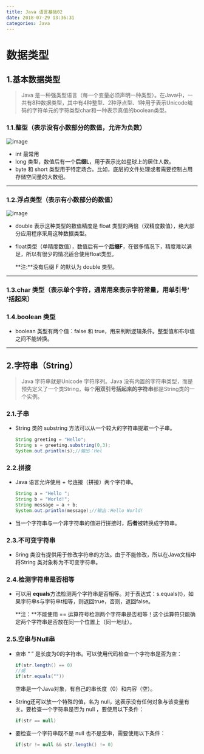 ```yaml
---
title: Java 语言基础02
date: 2018-07-29 13:36:31
categories: Java
---
```


# 数据类型

## 1.基本数据类型

> Java 是一种强类型语言（每一个变量必须声明一种类型）。在Java中，一共有8种数据类型，其中有4种整型、2种浮点型、1种用于表示Unicode编码的字符单元的字符类型char和一种表示真值的boolean类型。

### 1.1.整型（表示没有小数部分的数值，允许为负数）

![image](https://wx2.sinaimg.cn/large/80ceacb8ly1ftqok9zd9bj20ng047t9t.jpg)

- int 最常用
- long 类型，数值后有一个**后缀L**，用于表示比如星球上的居住人数。
- byte 和 short 类型用于特定场合。比如，底层的文件处理或者需要控制占用存储空间量的大数组。

---

### 1.2.浮点类型（表示有小数部分的数值）

![image](https://wx2.sinaimg.cn/large/80ceacb8ly1ftqoqxm1bgj20mx02owff.jpg)

- double 表示这种类型的数值精度是 float 类型的两倍（双精度数值），绝大部分应用程序采用这种数据类型。

- float类型（单精度数值），数值后有一个**后缀F**，在很多情况下，精度难以满足，所以有很少的情况适合使用float类型。

  **注:**没有后缀 F 的默认为 double 类型。

---

### 1.3.char 类型（表示单个字符，通常用来表示字符常量，用单引号' '括起来）


### 1.4.boolean 类型

- boolean 类型有两个值：false 和 true，用来判断逻辑条件。整型值和布尔值之间不能转换。

---

## 2.字符串（String）

> Java 字符串就是Unicode 字符序列。Java 没有内置的字符串类型，而是预先定义了一个类String，每个**用双引号括起来的字符串**都是String类的一个实例。

### 2.1.子串

- String 类的 substring 方法可以从一个较大的字符串提取一个子串。

  ```java
  String greeting = "Hello";
  String s = greeting.substring(0,3);
  System.out.println(s);//输出：Hel
  ```

### 2.2.拼接

- Java 语言允许使用 + 号连接（拼接）两个字符串。

  ```java
  String a = "Hello ";
  String b = "World!";
  String message = a + b;
  System.out.println(message);//输出：Hello World!
  ```

- 当一个字符串与一个非字符串的值进行拼接时，**后者**被转换成字符串。

### 2.3.不可变字符串

- Sring 类没有提供用于修改字符串的方法。由于不能修改，所以在Java文档中将String 类对象称为不可变字符串。

### 2.4.检测字符串是否相等

- 可以用 **equals**方法检测两个字符串是否相等。对于表达式：s.equals(t)，如果字符串s与字符串t相等，则返回true，否则，返回false。

  **注：**不能使用 == 运算符号检测两个字符串是否相等！这个运算符只能确定两个字符串是否放在同一个位置上（同一地址）。

### 2.5.空串与Null串

- 空串 “ ” 是长度为0的字符串。可以使用代码检查一个字符串是否为空：

  ```java
  if(str.length() == 0)
  //或
  if(str.equals(""))
  ```

  空串是一个Java对象，有自己的串长度（0）和内容（空）。

- String还可以放一个特殊的值，名为 null，这表示没有任何对象与该变量有关。要检查一个字符串是否为 null ，要使用以下条件：

  ```java
  if(str == null)
  ```

- 要检查一个字符串既不是 null 也不是空串，需要使用以下条件：

  ```java
  if(str != null && str.length() != 0)
  ```


